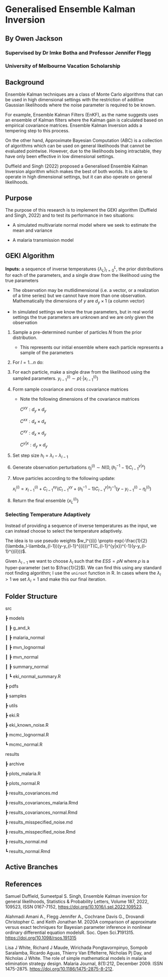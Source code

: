 # Generalised Ensemble Kalman Inversion

## By Owen Jackson

### Supervised by Dr Imke Botha and Professor Jennifer Flegg

### University of Melbourne Vacation Scholarship

## Background

Ensemble Kalman techniques are a class of Monte Carlo algorithms that can be used in high dimensional settings with the restriction of additive Gaussian likelihoods where the noise parameter is required to be known.

For example, Ensemble Kalman Filters (EnKF), as the name suggests uses an ensemble of Kalman filters where the Kalman gain is calculated based on empirical covariance matrices. Ensemble Kalman Inversion adds a tempering step to this process.

On the other hand, Approximate Bayesian Computation (ABC) is a collection of algorithms which can be used on general likelihoods that cannot be evaluated pointwise. However, due to the likelihoods being intractable, they have only been effective in low dimensional settings.

Duffield and Singh (2022) proposed a Generalised Ensemble Kalman Inversion algorithm which makes the best of both worlds. It is able to operate in high dimensional settings, but it can also operate on general likelihoods.

## Purpose

The purpose of this research is to implement the GEKI algorithm (Duffield and Singh, 2022) and to test its performance in two situations:

-   A simulated multivariate normal model where we seek to estimate the mean and variance

-   A malaria transmission model

## GEKI Algorithm

**Inputs:** a sequence of inverse temperatures $\{\lambda_L\}^L_{l=0}$, the prior distributions for each of the parameters, and a single draw from the likelihood using the true parameters

-   The observation may be mutlidimensional (i.e. a vector, or a realization of a time series) but we cannot have more than one observation. Mathematically the dimensions of $y$ are $d_y \times 1$ (a column vector)

-   In simulated settings we know the true parameters, but in real world settings the true parameters are unknown and we are only given the observation

1.  Sample a pre-determined number of particles $N$ from the prior distribution.

    -   This represents our initial ensemble where each particle represents a sample of the parameters

2.  For $l = 1 \ldots n$ do:

3.  For each particle, make a single draw from the likelihood using the sampled parameters. $y_{l-1}^{(i)} \sim p(\cdot|x_{l-1}^{(i)})$

4.  Form sample covariance and cross covariance matrices

    -   Note the following dimensions of the covariance matrices

        $C^{yy}: d_y \times d_y$

        $C^{xx}: d_x \times d_x$

        $C^{xy}: d_x \times d_y$

        $C^{y|x}: d_y \times d_y$

5.  Set step size $h_l = \lambda_l - \lambda_{l-1}$

6.  Generate observation perturbations $\eta_l^{(i)} \sim N(0, (h_l^{-1}-1)C_{l-1}^{y|x})$

7.  Move particles according to the following update:

    $x_l^{(i)} = x_{l-1}^{(i)} + C_{l-1}^{xy}(C_{l-1}^{yy} + (h_l^{-1}-1)C_{l-1}^{y|x})^{-1}(y-y_{l-1}^{(i)}-\eta_l^{(i)})$

8.  Return the final ensemble $\{x_L^{(i)}\}$

### Selecting Temperature Adaptively

Instead of providing a sequence of inverse temperatures as the input, we can instead choose to select the temperature adaptively.

The idea is to use pseudo weights $w_l^{(i)} \propto exp(-\frac{1}{2}(\lambda_l-\lambda_{l-1})(y-y_{l-1}^{(i)})^T(C_{l-1}^{y|x})^{-1}(y-y_{l-1}^{(i)}))$.

Given $\lambda_{l-1}$ we want to choose $\lambda_l$ such that the $ESS = \rho N$ where $\rho$ is a hyper-parameter (set to $\frac{1}{2}$). We can find this using any standard root finding algorithm; I use the `uniroot` function in R. In cases where the $\lambda_l > 1$ we set $\lambda_l = 1$ and make this our final iteration.

## Folder Structure

src
 
 ┣ models
 
 ┃ ┣ g_and_k
 
 ┃ ┣ malaria_normal
 
 ┃ ┣ mvn_lognormal
 
 ┃ ┣ mvn_normal
 
 ┃ ┣ summary_normal
 
 ┃ ┗ eki_normal_summary.R
 
 ┣ pdfs
 
 ┣ samples
 
 ┣ utils
 
 ┣ eki.R
 
 ┣ eki_known_noise.R
 
 ┣ mcmc_lognormal.R
 
 ┗ mcmc_normal.R

 results
 
 ┣ archive
 
 ┣ plots_malaria.R
 
 ┣ plots_normal.R
 
 ┣ results_covariances.md
 
 ┣ results_covariances_malaria.Rmd
 
 ┣ results_covariances_normal.Rmd
 
 ┣ results_misspecified_noise.md
 
 ┣ results_misspecified_noise.Rmd
 
 ┣ results_normal.md
 
 ┗ results_normal.Rmd

## Active Branches

## References

Samuel Duffield, Sumeetpal S. Singh, Ensemble Kalman inversion for general likelihoods, Statistics & Probability Letters, Volume 187, 2022, 109523, ISSN 0167-7152, <https://doi.org/10.1016/j.spl.2022.109523>.

Alahmadi Amani A., Flegg Jennifer A., Cochrane Davis G., Drovandi Christopher C. and Keith Jonathan M. 2020A comparison of approximate versus exact techniques for Bayesian parameter inference in nonlinear ordinary differential equation modelsR. Soc. Open Sci.**7**191315. <https://doi.org/10.1098/rsos.191315>

Lisa J White, Richard J Maude, Wirichada Pongtavornpinyo, Sompob Saralamba, Ricardo Aguas, Thierry Van Effelterre, Nicholas Pj Day, and Nicholas J White. The role of simple mathematical models in malaria elimination strategy design. Malaria Journal, 8(1):212, December 2009. ISSN 1475-2875. <https://doi.org/10.1186/1475-2875-8-212>.
